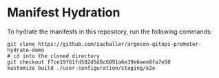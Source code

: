 # Manifest Hydration

To hydrate the manifests in this repository, run the following commands:

```shell
git clone https://github.com/zachaller/argocon-gitops-promoter-hydrate-demo
# cd into the cloned directory
git checkout f7ce19f61fd502d5d8c6091a6e39e6aee8fa7e50
kustomize build ./user-configuration/staging/e2e
```
